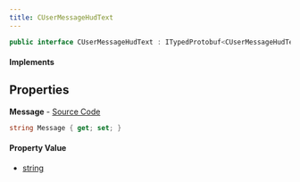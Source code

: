 ```yaml
---
title: CUserMessageHudText
---
```


```csharp
public interface CUserMessageHudText : ITypedProtobuf<CUserMessageHudText>, INativeHandle, INetMessage<CUserMessageHudText>, IDisposable
```

#### Implements

## Properties

**Message** - [Source Code](https://github.com/swiftly-solution/swiftlys2/blob/main/managed/src/SwiftlyS2.Generated/Protobufs/Interfaces/CUserMessageHudText.cs#L18)

```csharp
string Message { get; set; }
```

#### Property Value

- [string](https://learn.microsoft.com/dotnet/api/system.string)

